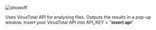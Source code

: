 ![showoff](https://github.com/user-attachments/assets/56788d69-a35f-49e0-a2c4-7837e1deefc4)

Uses VirusTotal API for analysing files. Outputs the results in a pop-up window. 
Insert your VirusTotal API into API_KEY = "____insert api____"
